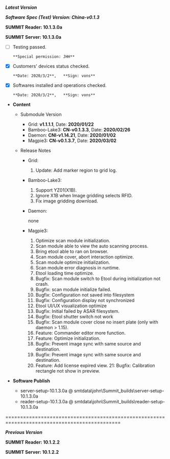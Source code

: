 ***Latest Version***

***Software Spec (Test) Version: China-v0.1.3***

**SUMMIT Reader: 10.1.3.0a**

**SUMMIT Server: 10.1.3.0a**

* [ ] Testing passed. 

      **Special permission: JHH**

* [x] Customers' devices status checked. 

      **Date: 2020/3/2**,   **Sign: vons**

* [x] Softwares installed and operations checked. 

      **Date: 2020/3/2**,   **Sign: vons**

*  **Content**
    *  Submodule Version
        *  Grid: **v1.1.1.1**,          Date: **2020/01/22**
        *  Bamboo-Lake3: **CN-v0.1.3.3**,  Date: **2020/02/26**
        *  Daemon: **CNI-v1.14.21**,        Date: **2020/01/02**
        *  Magpie3: **CN-v0.1.3.7**,       Date: **2020/03/02**

    *  Release Notes
        *  Grid:
            1.  Update: Add marker region to grid log.

        * Bamboo-Lake3:
            1. Support YZ01(X1B).
            2. Ignore X1B when Image gridding selects RFID.
            3. Fix image gridding download.

        *  Daemon:
        
            none
            
        *  Magpie3:
            1. Optimize scan module initialization.
            2. Scan module able to view the auto scanning process.
            3. Bring etool able to ran on browser.
            4. Scan module cover, abort interaction optimize.
            5. Scan module optimize initialization.
            6. Scan module error diagnosis in runtime.
            7. Etool loading time optimize.
            8. Bugfix: Scan module switch to Etool during initialization not crash.
            9. Bugfix: scan module initialize failed.
            10. Bugfix: Configuration not saved into filesystem
            11. Bugfix: Configuration display not synchronized
            12. Etool UI/UX visualization optimize
            13. Bugfix: Initial failed by ASAR filesystem.
            14. Bugfix: Etool shutter switch not work
            15. Bugfix: Scan module cover close no insert plate (only with daemon > 1.15).
            16. Feature: Commander editor more function.
            17. Feature: Optimize initialization.
            18. Bugfix: Prevent image sync with same source and destination.
            19. Bugfix: Prevent image sync with same source and destination.
            20. Feature: Add license expired view.
            21: Bugfix: Calibration rectangle not show in preview.
        
* **Software Publish** 
    * server-setup-10.1.3.0a @ smtdata\john\Summit_builds\server-setup-10.1.3.0a
    * reader-setup-10.1.3.0a @ smtdata\john\Summit_builds\reader-setup-10.1.3.0a

=============================================================================================

***Previous Version***

**SUMMIT Reader: 10.1.2.2**

**SUMMIT Server: 10.1.2.2**

